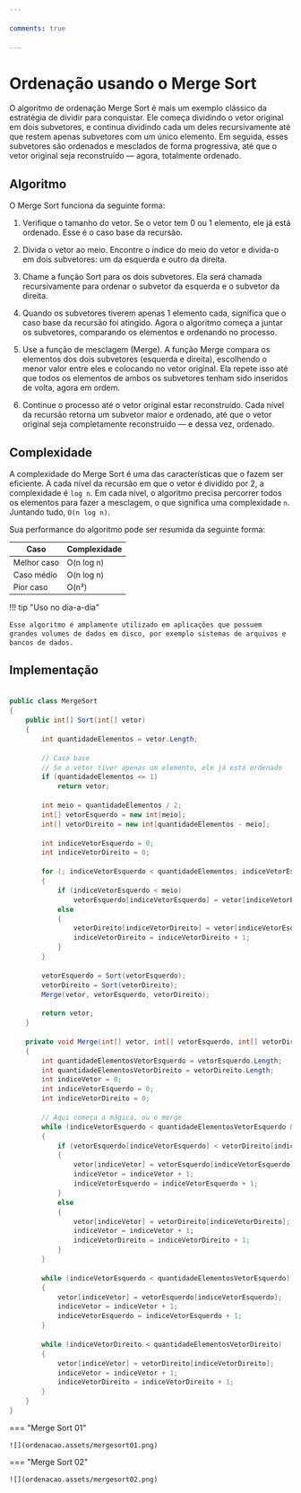 ```yaml
---

comments: true

---
```


# **Ordenação usando o Merge Sort**

O algoritmo de ordenação Merge Sort é mais um exemplo clássico da estratégia de dividir para conquistar. Ele começa dividindo o vetor original em dois subvetores, e continua dividindo cada um deles recursivamente até que restem apenas subvetores com um único elemento. Em seguida, esses subvetores são ordenados e mesclados de forma progressiva, até que o vetor original seja reconstruído — agora, totalmente ordenado.

## **Algoritmo**

O Merge Sort funciona da seguinte forma:

1. Verifique o tamanho do vetor. Se o vetor tem 0 ou 1 elemento, ele já está ordenado. Esse é o caso base da recursão.

2. Divida o vetor ao meio. Encontre o índice do meio do vetor e divida-o em dois subvetores: um da esquerda e outro da direita.

3. Chame a função Sort para os dois subvetores. Ela será chamada recursivamente para ordenar o subvetor da esquerda e o subvetor da direita.

4. Quando os subvetores tiverem apenas 1 elemento cada, significa que o caso base da recursão foi atingido. Agora o algoritmo começa a juntar os subvetores, comparando os elementos e ordenando no processo.

5. Use a função de mesclagem (Merge). A função Merge compara os elementos dos dois subvetores (esquerda e direita), escolhendo o menor valor entre eles e colocando no vetor original. Ela repete isso até que todos os elementos de ambos os subvetores tenham sido inseridos de volta, agora em ordem.

6. Continue o processo até o vetor original estar reconstruído. Cada nível da recursão retorna um subvetor maior e ordenado, até que o vetor original seja completamente reconstruído — e dessa vez, ordenado.

## **Complexidade**

A complexidade do Merge Sort é uma das características que o fazem ser eficiente. A cada nível da recursão em que o vetor é dividido por 2, a complexidade é `log n`. Em cada nível, o algoritmo precisa percorrer todos os elementos para fazer a mesclagem, o que significa uma complexidade `n`. Juntando tudo, `O(n log n)`.

Sua performance do algoritmo pode ser resumida da seguinte forma:

| Caso         | Complexidade |
|--------------|--------------|
| Melhor caso  | O(n log n)   |
| Caso médio   | O(n log n)   |
| Pior caso    | O(n²)        |

!!! tip "Uso no dia-a-dia"

    Esse algoritmo é amplamente utilizado em aplicações que possuem grandes volumes de dados em disco, por exemplo sistemas de arquivos e bancos de dados.

## **Implementação**

```csharp

public class MergeSort
{
    public int[] Sort(int[] vetor)
    {
        int quantidadeElementos = vetor.Length;

        // Caso base
        // Se o vetor tiver apenas um elemento, ele já está ordenado
        if (quantidadeElementos <= 1)
            return vetor;

        int meio = quantidadeElementos / 2;
        int[] vetorEsquerdo = new int[meio];
        int[] vetorDireito = new int[quantidadeElementos - meio];

        int indiceVetorEsquerdo = 0;
        int indiceVetorDireito = 0;

        for (; indiceVetorEsquerdo < quantidadeElementos; indiceVetorEsquerdo++)
        {
            if (indiceVetorEsquerdo < meio)
                vetorEsquerdo[indiceVetorEsquerdo] = vetor[indiceVetorEsquerdo];
            else
            {
                vetorDireito[indiceVetorDireito] = vetor[indiceVetorEsquerdo];
                indiceVetorDireito = indiceVetorDireito + 1;
            }
        }

        vetorEsquerdo = Sort(vetorEsquerdo);
        vetorDireito = Sort(vetorDireito);
        Merge(vetor, vetorEsquerdo, vetorDireito);

        return vetor;
    }

    private void Merge(int[] vetor, int[] vetorEsquerdo, int[] vetorDireito)
    {
        int quantidadeElementosVetorEsquerdo = vetorEsquerdo.Length;
        int quantidadeElementosVetorDireito = vetorDireito.Length;
        int indiceVetor = 0;
        int indiceVetorEsquerdo = 0;
        int indiceVetorDireito = 0;

        // Aqui começa a mágica, ou o merge
        while (indiceVetorEsquerdo < quantidadeElementosVetorEsquerdo && indiceVetorDireito < quantidadeElementosVetorDireito)
        {
            if (vetorEsquerdo[indiceVetorEsquerdo] < vetorDireito[indiceVetorDireito])
            {
                vetor[indiceVetor] = vetorEsquerdo[indiceVetorEsquerdo];
                indiceVetor = indiceVetor + 1;
                indiceVetorEsquerdo = indiceVetorEsquerdo + 1;
            }
            else
            {
                vetor[indiceVetor] = vetorDireito[indiceVetorDireito];
                indiceVetor = indiceVetor + 1;
                indiceVetorDireito = indiceVetorDireito + 1;
            }
        }

        while (indiceVetorEsquerdo < quantidadeElementosVetorEsquerdo)
        {
            vetor[indiceVetor] = vetorEsquerdo[indiceVetorEsquerdo];
            indiceVetor = indiceVetor + 1;
            indiceVetorEsquerdo = indiceVetorEsquerdo + 1;
        }

        while (indiceVetorDireito < quantidadeElementosVetorDireito)
        {
            vetor[indiceVetor] = vetorDireito[indiceVetorDireito];
            indiceVetor = indiceVetor + 1;
            indiceVetorDireito = indiceVetorDireito + 1;
        }
    }
}

```

=== "Merge Sort 01"

    ![](ordenacao.assets/mergesort01.png)

=== "Merge Sort 02"

    ![](ordenacao.assets/mergesort02.png)